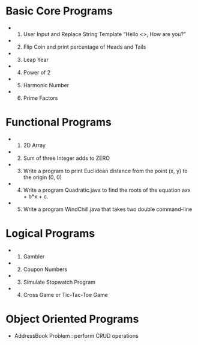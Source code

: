 # Basic Core Programs
* 1. User Input and Replace String Template “Hello <<UserName>>, How are you?” 
* 2. Flip Coin and print percentage of Heads and Tails
* 3. Leap Year
* 4. Power of 2
* 5. Harmonic Number
* 6. Prime Factors
  
# Functional Programs
* 1. 2D Array
* 2. Sum of three Integer adds to ZERO
* 3. Write a program  to print Euclidean distance from the point (x, y) to the origin (0, 0)
* 4. Write a program Quadratic.java to find the roots of the equation a*x*x + b*x + c.
* 5. Write a program WindChill.java that takes two double command-line
  
# Logical Programs
* 1. Gambler
* 2. Coupon Numbers
* 3. Simulate Stopwatch Program
* 4. Cross Game or Tic-Tac-Toe Game
  
# Object Oriented Programs
* AddressBook Problem : perform CRUD operations
  
